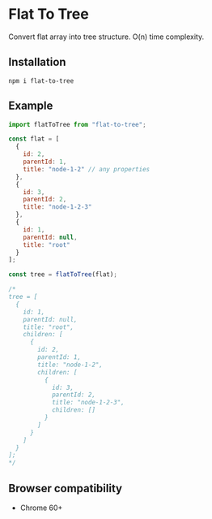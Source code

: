 # Flat To Tree

Convert flat array into tree structure. O(n) time complexity.

## Installation

```
npm i flat-to-tree
```

## Example

```javascript
import flatToTree from "flat-to-tree";

const flat = [
  {
    id: 2,
    parentId: 1,
    title: "node-1-2" // any properties
  },
  {
    id: 3,
    parentId: 2,
    title: "node-1-2-3"
  },
  {
    id: 1,
    parentId: null,
    title: "root"
  }
];

const tree = flatToTree(flat);

/*
tree = [
  {
    id: 1,
    parentId: null,
    title: "root",
    children: [
      {
        id: 2,
        parentId: 1,
        title: "node-1-2",
        children: [
          {
            id: 3,
            parentId: 2,
            title: "node-1-2-3",
            children: []
          }
        ]
      }
    ]
  }
];
*/
```

## Browser compatibility

- Chrome 60+
